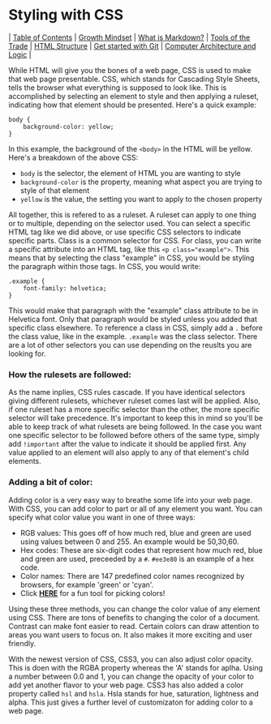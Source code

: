 # Styling with CSS

| [Table of Contents](https://penjoe.github.io/learning-journal/) | [Growth Mindset](https://penjoe.github.io/learning-journal/growth-mindset) | [What is Markdown?](https://penjoe.github.io/learning-journal/markdown)  |  [Tools of the Trade](https://penjoe.github.io/learning-journal/coders-computer) | [HTML Structure](https://penjoe.github.io/learning-journal/html-structure) | [Get started with Git](http://penjoe.github.io/learning-journal/git) | [Computer Architecture and Logic](https://penjoe.github.io/learning-journal/comp-logic) |

While HTML will give you the bones of a web page, CSS is used to make that web page presentable. CSS, which stands for Cascading Style Sheets, tells the browser what everything is supposed to look like. This is accomplished by selecting an element to style and then applying a ruleset, indicating how that element should be presented. Here's a quick example:
```
body {
    background-color: yellow;
}
```
In this example, the background of the `<body>` in the HTML will be yellow. Here's a breakdown of the above CSS:
* `body` is the selector, the element of HTML you are wanting to style
* `background-color` is the property, meaning what aspect you are trying to style of that element
* `yellow` is the value, the setting you want to apply to the chosen property

All together, this is refered to as a ruleset. A ruleset can apply to one thing or to multiple, depending on the selector used. You can select a specific HTML tag like we did above, or use specific CSS selectors to indicate specific parts. Class is a common selector for CSS. For class, you can write a specific attribute into an HTML tag, like this `<p class="example">`. This means that by selecting the class "example" in CSS, you would be styling the paragraph within those tags. In CSS, you would write:
```
.example {
    font-family: helvetica;
}
```
This would make that paragraph with the "example" class attribute to be in Helvetica font. Only that paragraph would be styled unless you added that specific class elsewhere. To reference a class in CSS, simply add a `.` before the class value, like in the example. `.example` was the class selector. There are a lot of other selectors you can use depending on the reuslts you are looking for.

### How the rulesets are followed:

As the name inplies, CSS rules cascade. If you have identical selectors giving different rulesets, whichever ruleset comes last will be applied. Also, if one ruleset has a more specific selector than the other, the more specific selector will take precedence. It's important to keep this in mind so you'll be able to keep track of what rulesets are being followed. In the case you want one specific selector to be followed before others of the same type, simply add `!important` after the value to indicate it should be applied first. Any value applied to an element will also apply to any of that element's child elements.

### Adding a bit of color:

Adding color is a very easy way to breathe some life into your web page. With CSS, you can add color to part or all of any element you want. You can specify what color value you want in one of three ways:
* RGB values: This goes off of how much red, blue and green are used using values between 0 and 255. An example would be 50,30,60. 
* Hex codes: These are six-digit codes that represent how much red, blue and green are used, preceeded by a `#`. `#ee3e80` is an example of a hex code. 
* Color names: There are 147 predefined color names recognized by browsers, for example 'green' or 'cyan'.
* Click [**HERE**](https://color.adobe.com/create) for a fun tool for picking colors!

Using these three methods, you can change the color value of any element using CSS. There are tons of benefits to changing the color of a document. Contrast can make font easier to read. Certain colors can draw attention to areas you want users to focus on. It also makes it more exciting and user friendly.

With the newest version of CSS, CSS3, you can also adjust color opacity. This is doen with the RGBA property whereas the 'A' stands for aplha. Using a number between 0.0 and 1, you can change the opacity of your color to add yet another flavor to your web page. CSS3 has also added a color property called `hsl` and `hsla`. Hsla stands for hue, saturation, lightness and alpha. This just gives a further level of customizaton for adding color to a web page.